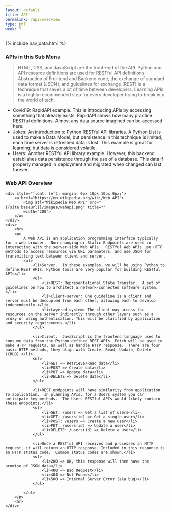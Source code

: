 ```yaml
---
layout: default
title: API
permalink: /api/overview
type: pbl
week: 7
---
```


{% include nav_data.html %}

### APIs in this Sub Menu
> HTML, CSS, and JavaScript are the front-end of the API.  Python and API resource definitions are used for RESTful API definitions. Abstraction of Frontend and Backend code, the exchange of standard data format (JSON), and guidelines for exchange (REST) is a technique that saves a lot of time between developers.  Learning APIs is a highly recommended step for every developer trying to break into the world of tech.
- Covid19: RapidAPI example.  This is introducing APIs by accessing something that already exists.  RapidAPI shows how many  practice RESTful definitions.  Almost any data source imagined can be accessed here.
- Jokes: An introduction to Python RESTful API libraries.  A Python List is used to make a Data Model, but persistence in this technique is limited, each time server is refreshed data is lost.  This example is great for learning, but data is considered volatile.
- Users: Another RESTful API library example.  However, this backend establishes data persistence through the use of a database.  This data if properly managed in deployment and migrated when changed can last forever.

### Web API Overview

<div>

    <div style="float: left; margin: 0px 10px 10px 0px;">
        <a href="https://en.wikipedia.org/wiki/Web_API">
            <img atl="Wikipedia Web API" src="{{site.baseurl}}/images/webapi.png" title=""
            width="200">
        </a>
    </div>
    <div>
        <hr>
        <p>
            A Web API is an application programming interface typically for a web browser.  Non-changing or Static Endpoints are used in interacting with the server-side Web APIs.  RESTful Web APIs use HTTP methods to access resources via URL parameters, and use JSON for transmitting text between client and server.
            <ul>
                <li>Server.  In these examples, we will be using Python to define REST APIs. Python tools are very popular for building RESTful APIs</li>
                <ul> 
                    <li>REST: Representational State Transfer.  A set of guidelines on how to architect a network-connected software system.</li>
                    <li>Client-server: One guideline is a client and server must be decoupled from each other, allowing each to develop independently.</li>
                    <li>Layered system: The client may access the resources on the server indirectly through other layers such as a proxy or using authentication. This will be clarified by application and security requirements.</li>
                </ul>

                <li>Client.  JavaScript is the frontend language used to consume data from the Python defined REST APIs. Fetch will be used to make HTTP requests, as well as handle HTTP response.  There are four basic HTTP methods, they align with Create, Read, Update, Delete (CRUD).</li>
                <ul> 
                    <li>GET => Retrieve/Read data</li>
                    <li>POST => Create data</li>
                    <li>PUT => Update data</li>
                    <li>DELETE => Delete data</li>
                </ul>

                <li>REST endpoints will have similarity from application to application.  In planning APIs, for a Users system you can anticipate key methods.  The Users RESTful APIs would likely contain these endpoints.</li>
                <ul> 
                    <li>GET: /users => Get a list of users</li>
                    <li>GET: /users(id) => Get a single user</li>
                    <li>POST: /users => Create a new user</li>
                    <li>PUT: /users(id) => Update a user</li>
                    <li>DELETE: /users(id) => Delete a user</li>
                </ul>

                <li>Once a RESTful API receives and processes an HTTP request, it will return an HTTP response. Included in this response is an HTTP status code.  Common status codes are shown.</li>
                <ul> 
                    <li>200 => OK, this response will then have the promise of JSON data</li>
                    <li>400 => Bad Request</li>
                    <li>404 => Not Found</li>
                    <li>500 => Internal Server Error (aka bug)</li>
                </ul>

            </ul>
        </p>
        <hr>
    </div>

</div>

